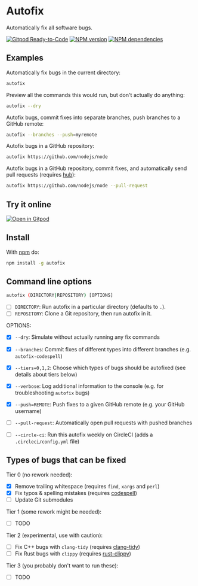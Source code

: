 # Autofix

Automatically fix all software bugs.

[![Gitpod Ready-to-Code](https://img.shields.io/badge/Gitpod-ready--to--code-blue?logo=gitpod)](https://gitpod.io/#https://github.com/JanitorTechnology/autofix)
[![NPM version](https://img.shields.io/npm/v/autofix)](https://www.npmjs.com/package/autofix)
[![NPM dependencies](https://img.shields.io/david/JanitorTechnology/autofix)](https://david-dm.org/JanitorTechnology/autofix)


## Examples

Automatically fix bugs in the current directory:

```bash
autofix
```

Preview all the commands this would run, but don't actually do anything:

```bash
autofix --dry
```

Autofix bugs, commit fixes into separate branches, push branches to a GitHub remote:

```bash
autofix --branches --push=myremote
```

Autofix bugs in a GitHub repository:

```bash
autofix https://github.com/nodejs/node
```

Autofix bugs in a GitHub repository, commit fixes, and automatically send pull requests (requires [hub](https://github.com/github/hub)):

```bash
autofix https://github.com/nodejs/node --pull-request
```


## Try it online

[![Open in Gitpod](https://gitpod.io/button/open-in-gitpod.svg)](https://gitpod.io/#https://github.com/JanitorTechnology/autofix)


## Install

With [npm](https://www.npmjs.com) do:

```bash
npm install -g autofix
```


## Command line options

```bash
autofix (DIRECTORY|REPOSITORY) [OPTIONS]
```

- [ ] `DIRECTORY`: Run autofix in a particular directory (defaults to `.`).
- [ ] `REPOSITORY`: Clone a Git repository, then run autofix in it.

OPTIONS:

- [x] `--dry`: Simulate without actually running any fix commands
- [x] `--branches`: Commit fixes of different types into different branches (e.g. `autofix-codespell`)
- [x] `--tiers=0,1,2`: Choose which types of bugs should be autofixed (see details about tiers below)
- [x] `--verbose`: Log additional information to the console (e.g. for troubleshooting `autofix` bugs)
- [x] `--push=REMOTE`: Push fixes to a given GitHub remote (e.g. your GitHub username)
- [ ] `--pull-request`: Automatically open pull requests with pushed branches
- [ ] `--circle-ci`: Run this autofix weekly on CircleCI (adds a `.circleci/config.yml` file)


## Types of bugs that can be fixed

Tier 0 (no rework needed):
- [x] Remove trailing whitespace (requires `find`, `xargs` and `perl`)
- [x] Fix typos & spelling mistakes (requires [codespell](https://github.com/codespell-project/codespell/))
- [ ] Update Git submodules

Tier 1 (some rework might be needed):
- [ ] TODO

Tier 2 (experimental, use with caution):
- [ ] Fix C++ bugs with `clang-tidy` (requires [clang-tidy](http://clang.llvm.org/extra/clang-tidy/))
- [ ] Fix Rust bugs with `clippy` (requires [rust-clippy](https://github.com/rust-lang-nursery/rust-clippy/))

Tier 3 (you probably don't want to run these):
- [ ] TODO
